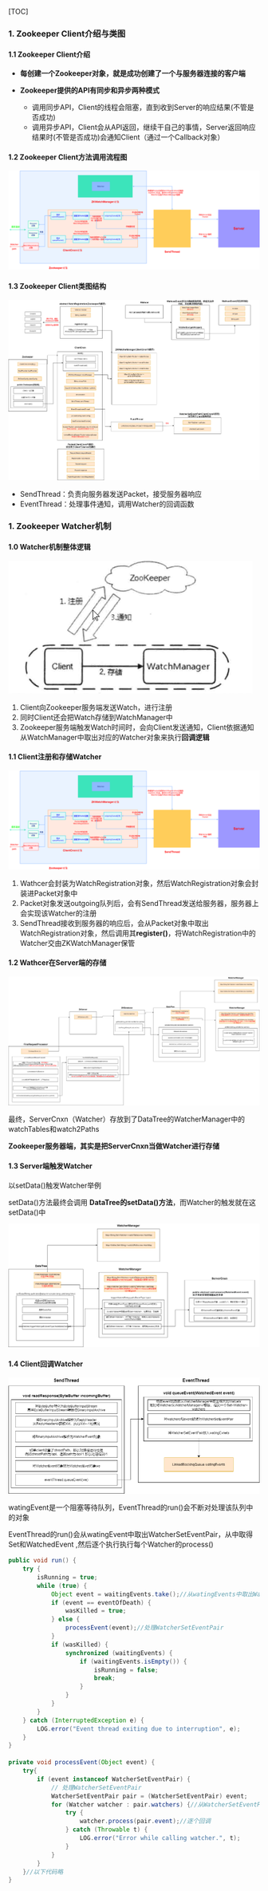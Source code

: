 [TOC]



### 1. Zookeeper Client介绍与类图

#### 1.1 Zookeeper Client介绍

* **每创建一个Zookeeper对象，就是成功创建了一个与服务器连接的客户端**

* **Zookeeper提供的API有同步和异步两种模式**
  * 调用同步API，Client的线程会阻塞，直到收到Server的响应结果(不管是否成功)
  * 调用异步API，Client会从API返回，继续干自己的事情，Server返回响应结果时(不管是否成功)会通知Client（通过一个Callback对象）

#### 1.2 Zookeeper Client方法调用流程图

![2](p/2.png)

#### 1.3 Zookeeper Client类图结构

![Client类结构.drawio](p/Client类结构.drawio.png)

* SendThread：负责向服务器发送Packet，接受服务器响应
* EventThread：处理事件通知，调用Watcher的回调函数



### 1. Zookeeper Watcher机制

#### 1.0 Watcher机制整体逻辑

![watch机制1](p/4.png)

1. Client向Zookeeper服务端发送Watch，进行注册
2. 同时Client还会把Watch存储到WatchManager中
3. Zookeeper服务端触发Watch时间时，会向Client发送通知，Client依据通知从WatchManager中取出对应的Watcher对象来执行**回调逻辑**

#### 1.1 Client注册和存储Watcher

![watch机制1](p/2.png)

1. Wathcer会封装为WatchRegistration对象，然后WatchRegistration对象会封装进Packet对象中
2. Packet对象发送outgoing队列后，会有SendThread发送给服务器，服务器上会实现该Watcher的注册
3. SendThread接收到服务器的响应后，会从Packet对象中取出WatchRegistration对象，然后调用其**register()**，将WatchRegistration中的Watcher交由ZKWatchManager保管

#### 1.2 Wathcer在Server端的存储

![Server存储Watcher机制.drawio](p/Server存储Watcher机制.drawio.png)



最终，ServerCnxn（Watcher）存放到了DataTree的WatcherManager中的watchTables和watch2Paths

**Zookeeper服务器端，其实是把ServerCnxn当做Watcher进行存储**

#### 1.3 Server端触发Watcher

以setData()触发Watcher举例

setData()方法最终会调用 **DataTree的setData()方法**，而Watcher的触发就在这setData()中

![Server上Watcher的触发](p/Server上Watcher的触发.png)

#### 1.4 Client回调Watcher

![Client触发Watcher](p/Client触发Watcher.png)

watingEvent是一个阻塞等待队列，EventThread的run()会不断对处理该队列中的对象

EventThread的run()会从watingEvent中取出WatcherSetEventPair，从中取得Set<Wather>和WatchedEvent ,然后逐个执行执行每个Watcher的process()

```java
public void run() {
    try {
        isRunning = true;
        while (true) {
            Object event = waitingEvents.take();//从watingEvents中取出WatcherSetEventPair
            if (event == eventOfDeath) {
                wasKilled = true;
            } else {
                processEvent(event);//处理WatcherSetEventPair
            }
            if (wasKilled) {
                synchronized (waitingEvents) {
                    if (waitingEvents.isEmpty()) {
                        isRunning = false;
                        break;
                    }
                }
            }
        }
    } catch (InterruptedException e) {
        LOG.error("Event thread exiting due to interruption", e);
    }
}

private void processEvent(Object event) {
    try{
        if (event instanceof WatcherSetEventPair) {
            // 处理WatcherSetEventPair
            WatcherSetEventPair pair = (WatcherSetEventPair) event;
            for (Watcher watcher : pair.watchers) {//从WatcherSetEventPair中取出Set<Watcher>
                try {
                    watcher.process(pair.event);//逐个回调
                } catch (Throwable t) {
                    LOG.error("Error while calling watcher.", t);
                }
            }
        }
    }//以下代码略
}
```

